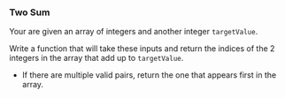 ### Two Sum

Your are given an array of integers and another integer `targetValue`.

Write a function that will take these inputs and return the indices of the 2 integers in the array that add up to `targetValue`.

- If there are multiple valid pairs, return the one that appears first in the array.
